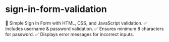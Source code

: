 # sign-in-form-validation
🚀 Simple Sign In Form with HTML, CSS, and JavaScript validation.
✅ Includes username &amp; password validation.
✅ Ensures minimum 8 characters for password.
✅ Displays error messages for incorrect inputs.
